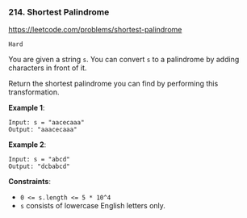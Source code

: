 ### 214. Shortest Palindrome

https://leetcode.com/problems/shortest-palindrome

`Hard`

You are given a string `s`. You can convert `s` to a palindrome by adding characters in front of it.

Return the shortest palindrome you can find by performing this transformation.

**Example 1**:
```
Input: s = "aacecaaa"
Output: "aaacecaaa"
```

**Example 2**:
```
Input: s = "abcd"
Output: "dcbabcd"
```

**Constraints**:

* `0 <= s.length <= 5 * 10^4`
* `s` consists of lowercase English letters only.